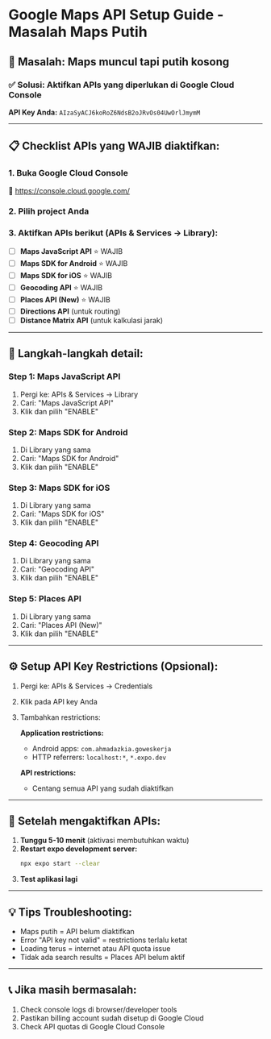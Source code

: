 # Google Maps API Setup Guide - Masalah Maps Putih

## 🚨 Masalah: Maps muncul tapi putih kosong

### ✅ Solusi: Aktifkan APIs yang diperlukan di Google Cloud Console

**API Key Anda:** `AIzaSyACJ6koRoZ6NdsB2oJRvOs04UwOrlJmymM`

---

## 📋 Checklist APIs yang WAJIB diaktifkan:

### 1. Buka Google Cloud Console

🔗 https://console.cloud.google.com/

### 2. Pilih project Anda

### 3. Aktifkan APIs berikut (APIs & Services → Library):

- [ ] **Maps JavaScript API** ⭐ WAJIB
- [ ] **Maps SDK for Android** ⭐ WAJIB
- [ ] **Maps SDK for iOS** ⭐ WAJIB
- [ ] **Geocoding API** ⭐ WAJIB
- [ ] **Places API (New)** ⭐ WAJIB
- [ ] **Directions API** (untuk routing)
- [ ] **Distance Matrix API** (untuk kalkulasi jarak)

---

## 🔧 Langkah-langkah detail:

### Step 1: Maps JavaScript API

1. Pergi ke: APIs & Services → Library
2. Cari: "Maps JavaScript API"
3. Klik dan pilih "ENABLE"

### Step 2: Maps SDK for Android

1. Di Library yang sama
2. Cari: "Maps SDK for Android"
3. Klik dan pilih "ENABLE"

### Step 3: Maps SDK for iOS

1. Di Library yang sama
2. Cari: "Maps SDK for iOS"
3. Klik dan pilih "ENABLE"

### Step 4: Geocoding API

1. Di Library yang sama
2. Cari: "Geocoding API"
3. Klik dan pilih "ENABLE"

### Step 5: Places API

1. Di Library yang sama
2. Cari: "Places API (New)"
3. Klik dan pilih "ENABLE"

---

## ⚙️ Setup API Key Restrictions (Opsional):

1. Pergi ke: APIs & Services → Credentials
2. Klik pada API key Anda
3. Tambahkan restrictions:

   **Application restrictions:**

   - Android apps: `com.ahmadazkia.goweskerja`
   - HTTP referrers: `localhost:*`, `*.expo.dev`

   **API restrictions:**

   - Centang semua API yang sudah diaktifkan

---

## 🚀 Setelah mengaktifkan APIs:

1. **Tunggu 5-10 menit** (aktivasi membutuhkan waktu)
2. **Restart expo development server:**
   ```bash
   npx expo start --clear
   ```
3. **Test aplikasi lagi**

---

## 💡 Tips Troubleshooting:

- Maps putih = API belum diaktifkan
- Error "API key not valid" = restrictions terlalu ketat
- Loading terus = internet atau API quota issue
- Tidak ada search results = Places API belum aktif

---

## 📞 Jika masih bermasalah:

1. Check console logs di browser/developer tools
2. Pastikan billing account sudah disetup di Google Cloud
3. Check API quotas di Google Cloud Console
